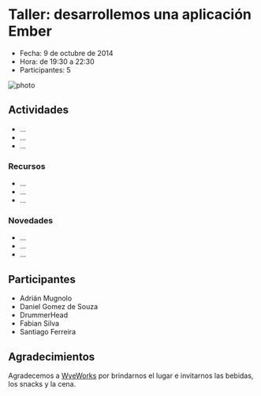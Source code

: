 # Taller: desarrollemos una aplicación Ember

* Fecha: 9 de octubre de 2014
* Hora: de 19:30 a 22:30
* Participantes: 5

![photo](./photo.jpg)

## Actividades

* ...
* ...
* ...

### Recursos

* ...
* ...
* ...

### Novedades

* ...
* ...
* ...

## Participantes

* Adrián Mugnolo
* Daniel Gomez de Souza
* DrummerHead
* Fabian Silva
* Santiago Ferreira

## Agradecimientos

Agradecemos a [WyeWorks](http://example.com/) por brindarnos el lugar e invitarnos las bebidas, los snacks y la cena.
